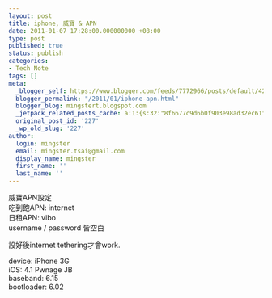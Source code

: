 ```yaml
---
layout: post
title: iphone, 威寶 & APN
date: 2011-01-07 17:28:00.000000000 +08:00
type: post
published: true
status: publish
categories:
- Tech Note
tags: []
meta:
  _blogger_self: https://www.blogger.com/feeds/7772966/posts/default/4227497372144651829
  blogger_permalink: "/2011/01/iphone-apn.html"
  blogger_blog: mingstert.blogspot.com
  _jetpack_related_posts_cache: a:1:{s:32:"8f6677c9d6b0f903e98ad32ec61f8deb";a:2:{s:7:"expires";i:1455261039;s:7:"payload";a:3:{i:0;a:1:{s:2:"id";i:445;}i:1;a:1:{s:2:"id";i:58;}i:2;a:1:{s:2:"id";i:229;}}}}
  original_post_id: '227'
  _wp_old_slug: '227'
author:
  login: mingster
  email: mingster.tsai@gmail.com
  display_name: mingster
  first_name: ''
  last_name: ''
---
```

<p>威寶APN設定<br />吃到飽APN: internet<br />日租APN: vibo<br />username / password 皆空白</p>
<p>設好後internet tethering才會work.</p>
<p>device: iPhone 3G<br />iOS: 4.1 Pwnage JB<br />baseband: 6.15<br />bootloader: 6.02</p>
